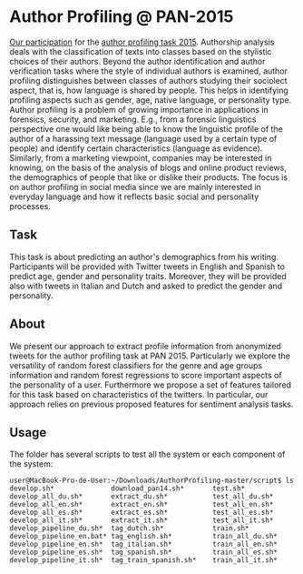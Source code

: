 # Author Profiling @ PAN-2015

[Our participation](http://ceur-ws.org/Vol-1391/72-CR.pdf) for the [author profiling task 2015](http://www.uni-weimar.de/medien/webis/events/pan-15/pan15-web/author-profiling.html). Authorship analysis deals with the classification of texts into classes based on the stylistic choices of their authors. Beyond the author identification and author verification tasks where the style of individual authors is examined, author profiling distinguishes between classes of authors studying their sociolect aspect, that is, how language is shared by people. This helps in identifying profiling aspects such as gender, age, native language, or personality type. Author profiling is a problem of growing importance in applications in forensics, security, and marketing. E.g., from a forensic linguistics perspective one would like being able to know the linguistic profile of the author of a harassing text message (language used by a certain type of people) and identify certain characteristics (language as evidence). Similarly, from a marketing viewpoint, companies may be interested in knowing, on the basis of the analysis of blogs and online product reviews, the demographics of people that like or dislike their products. The focus is on author profiling in social media since we are mainly interested in everyday language and how it reflects basic social and personality processes.

## Task

This task is about predicting an author's demographics from his writing. Participants will be provided with Twitter tweets in English and Spanish to predict age, gender and personality traits. Moreover, they will be provided also with tweets in Italian and Dutch and asked to predict the gender and personality. 

## About

We present our approach to extract profile information from anonymized tweets for the author profiling task at PAN 2015. Particularly we explore the versatility of random forest classifiers for the genre and age groups information and random forest regressions to  score important aspects of the personality of a user. Furthermore we propose a set of features tailored for this task based on characteristics of the twitters. In particular, our approach relies on previous proposed features for sentiment analysis tasks.

## Usage

The folder has several scripts to test all the system or each component of the system:

```
user@MacBook-Pro-de-User:~/Downloads/AuthorProfiling-master/script$ ls
develop.sh*              download_pan14.sh*       test.sh*
develop_all_du.sh*       extract_du.sh*           test_all_du.sh*
develop_all_en.sh*       extract_en.sh*           test_all_en.sh*
develop_all_es.sh*       extract_es.sh*           test_all_es.sh*
develop_all_it.sh*       extract_it.sh*           test_all_it.sh*
develop_pipeline_du.sh*  tag_dutch.sh*            train.sh*
develop_pipeline_en.bat* tag_english.sh*          train_all_du.sh*
develop_pipeline_en.sh*  tag_italian.sh*          train_all_en.sh*
develop_pipeline_es.sh*  tag_spanish.sh*          train_all_es.sh*
develop_pipeline_it.sh*  tag_train_spanish.sh*    train_all_it.sh*
```


